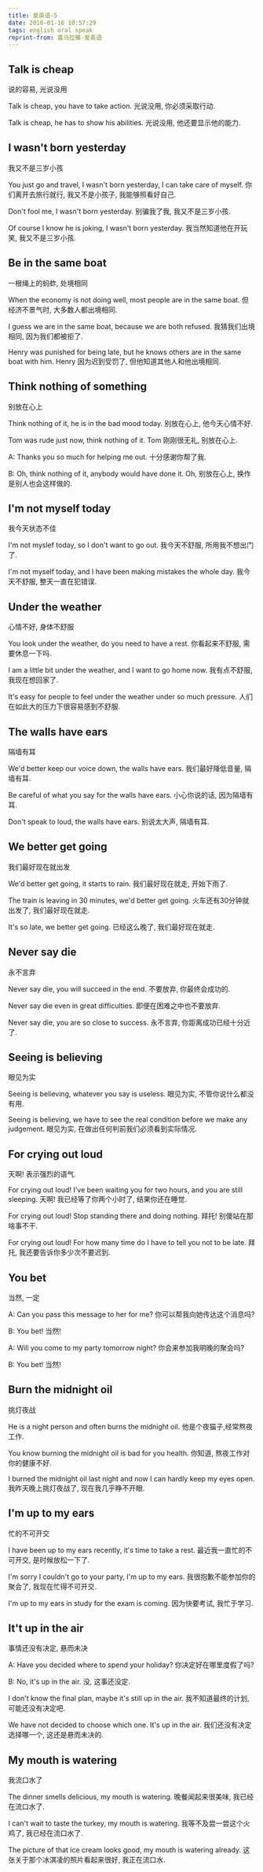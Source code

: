 ```yaml
---
title: 爱英语-5
date: 2018-01-16 10:57:29
tags: english oral speak
reprint-from: 喜马拉雅-爱英语
---
```



## Talk is cheap
说的容易, 光说没用

Talk is cheap, you have to take action.
光说没用, 你必须采取行动.

Talk is cheap, he has to show his abilities.
光说没用, 他还要显示他的能力.

## I wasn't born yesterday
我又不是三岁小孩

You just go and travel, I wasn't born yesterday, I can take care of myself.
你们离开去旅行就行, 我又不是小孩子, 我能够照看好自己.

Don't fool me, I wasn't born yesterday.
别骗我了我, 我又不是三岁小孩.

Of course I know he is joking, I wasn't born yesterday.
我当然知道他在开玩笑, 我又不是三岁小孩.

## Be in the same boat
一根绳上的蚂蚱, 处境相同

When the economy is not doing well, most people are in the same boat.
但经济不景气时, 大多数人都出境相同.

I guess we are in the same boat, because we are both refused.
我猜我们出境相同, 因为我们都被拒了.

Henry was punished for being late, but he knows others are in the same boat with him.
Henry 因为迟到受罚了, 但他知道其他人和他出境相同.

## Think nothing of something
别放在心上

Think nothing of it, he is in the bad mood today.
别放在心上, 他今天心情不好.

Tom was rude just now, think nothing of it.
Tom 刚刚很无礼, 别放在心上.

A: Thanks you so much for helping me out.
十分感谢你帮了我.

B: Oh, think nothing of it, anybody would have done it.
Oh, 别放在心上, 换作是别人也会这样做的.

## I'm not myself today
我今天状态不佳

I'm not myslef today, so I don't want to go out.
我今天不舒服, 所用我不想出门了.

I'm not myself today, and I have been making mistakes the whole day.
我今天不舒服, 整天一直在犯错误.

## Under the weather
心情不好, 身体不舒服

You look under the weather, do you need to have a rest.
你看起来不舒服, 需要休息一下吗.

I am a little bit under the weather, and I want to go home now.
我有点不舒服, 我现在想回家了.

It's easy for people to feel under the weather under so much pressure.
人们在如此大的压力下很容易感到不舒服.

## The walls have ears
隔墙有耳

We'd better keep our voice down, the walls have ears.
我们最好降低音量, 隔墙有耳.

Be careful of what you say for the walls have ears.
小心你说的话, 因为隔墙有耳.

Don't speak to loud, the walls have ears.
别说太大声, 隔墙有耳.

## We better get going
我们最好现在就出发

We'd better get going, it starts to rain.
我们最好现在就走, 开始下雨了.

The train is leaving in 30 minutes, we'd better get going.
火车还有30分钟就出发了, 我们最好现在就走.

It's so late, we better get going.
已经这么晚了, 我们最好现在就走.

## Never say die
永不言弃

Never say die, you will succeed in the end.
不要放弃, 你最终会成功的.

Never say die even in great difficulties.
即便在困难之中也不要放弃.

Never say die, you are so close to success.
永不言弃, 你距离成功已经十分近了.

## Seeing is believing
眼见为实

Seeing is believing, whatever you say is useless.
眼见为实, 不管你说什么都没有用.

Seeing is believing, we have to see the real condition before we make any judgement.
眼见为实, 在做出任何判前我们必须看到实际情况.

## For crying out loud
天啊! 表示强烈的语气.

For crying out loud! I've been waiting you for two hours, and you are still sleeping.
天啊! 我已经等了你两个小时了, 结果你还在睡觉.

For crying out loud! Stop standing there and doing nothing.
拜托! 别傻站在那啥事不干.

For crying out loud! For how many time do I have to tell you not to be late.
拜托, 我还要告诉你多少次不要迟到.

## You bet
当然, 一定

A: Can you pass this message to her for me?
你可以帮我向她传达这个消息吗?

B: You bet!
当然!

A: Will you come to my party tomorrow night?
你会来参加我明晚的聚会吗?

B: You bet!
当然!

## Burn the midnight oil
挑灯夜战

He is a night person and often burns the midnight oil.
他是个夜猫子,经常熬夜工作.

You know burning the midnight oil is bad for you health.
你知道, 熬夜工作对你的健康不好.

I burned the midnight oil last night and now I can hardly keep my eyes open.
我昨天晚上挑灯夜战了, 现在我几乎睁不开眼.

## I'm up to my ears
忙的不可开交

I have been up to my ears recently, it's time to take a rest.
最近我一直忙的不可开交, 是时候放松一下了.

I'm sorry I couldn't go to your party, I'm up to my ears.
我很抱歉不能参加你的聚会了, 我现在忙得不可开交.

I'm up to my ears in study for the exam is coming.
因为快要考试, 我忙于学习.

## It't up in the air
事情还没有决定, 悬而未决

A: Have you decided where to spend your holiday?
你决定好在哪里度假了吗?

B: No, it's up in the air.
没, 这事还没定.

I don't know the final plan, maybe it's still up in the air.
我不知道最终的计划, 可能还没有决定吧.

We have not decided to choose which one. It's up in the air.
我们还没有决定选择哪一个, 这还是悬而未决的.

## My mouth is watering
我流口水了

The dinner smells delicious, my mouth is watering.
晚餐闻起来很美味, 我已经在流口水了.

I can't wait to taste the turkey, my mouth is watering.
我等不及尝一尝这个火鸡了, 我已经在流口水了.

The picture of that ice cream looks good, my mouth is watering already.
这张关于那个冰淇凌的照片看起来很好, 我正在流口水.
